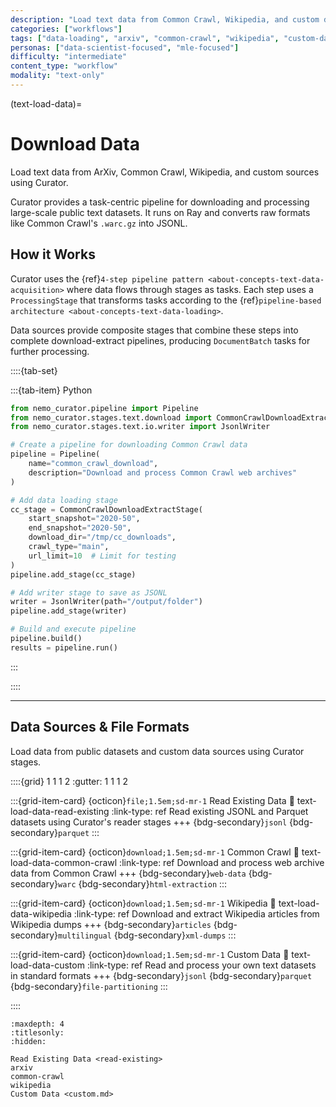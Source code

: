 ```yaml
---
description: "Load text data from Common Crawl, Wikipedia, and custom datasets using Curator."
categories: ["workflows"]
tags: ["data-loading", "arxiv", "common-crawl", "wikipedia", "custom-data", "distributed", "ray"]
personas: ["data-scientist-focused", "mle-focused"]
difficulty: "intermediate"
content_type: "workflow"
modality: "text-only"
---
```


(text-load-data)=

# Download Data

Load text data from ArXiv, Common Crawl, Wikipedia, and custom sources using Curator.

Curator provides a task-centric pipeline for downloading and processing large-scale public text datasets. It runs on Ray and converts raw formats like Common Crawl's `.warc.gz` into JSONL.

## How it Works

Curator uses the {ref}`4-step pipeline pattern <about-concepts-text-data-acquisition>` where data flows through stages as tasks. Each step uses a `ProcessingStage` that transforms tasks according to the {ref}`pipeline-based architecture <about-concepts-text-data-loading>`.

Data sources provide composite stages that combine these steps into complete download-extract pipelines, producing `DocumentBatch` tasks for further processing.

::::{tab-set}

:::{tab-item} Python

```python
from nemo_curator.pipeline import Pipeline
from nemo_curator.stages.text.download import CommonCrawlDownloadExtractStage
from nemo_curator.stages.text.io.writer import JsonlWriter

# Create a pipeline for downloading Common Crawl data
pipeline = Pipeline(
    name="common_crawl_download",
    description="Download and process Common Crawl web archives"
)

# Add data loading stage
cc_stage = CommonCrawlDownloadExtractStage(
    start_snapshot="2020-50",
    end_snapshot="2020-50",
    download_dir="/tmp/cc_downloads",
    crawl_type="main",
    url_limit=10  # Limit for testing
)
pipeline.add_stage(cc_stage)

# Add writer stage to save as JSONL
writer = JsonlWriter(path="/output/folder")
pipeline.add_stage(writer)

# Build and execute pipeline
pipeline.build()
results = pipeline.run()
```

:::

::::

---

## Data Sources & File Formats

Load data from public datasets and custom data sources using Curator stages.

::::{grid} 1 1 1 2
:gutter: 1 1 1 2

:::{grid-item-card} {octicon}`file;1.5em;sd-mr-1` Read Existing Data
:link: text-load-data-read-existing
:link-type: ref
Read existing JSONL and Parquet datasets using Curator's reader stages
+++
{bdg-secondary}`jsonl`
{bdg-secondary}`parquet`
:::

:::{grid-item-card} {octicon}`download;1.5em;sd-mr-1` Common Crawl
:link: text-load-data-common-crawl
:link-type: ref
Download and process web archive data from Common Crawl
+++
{bdg-secondary}`web-data`
{bdg-secondary}`warc`
{bdg-secondary}`html-extraction`
:::

:::{grid-item-card} {octicon}`download;1.5em;sd-mr-1` Wikipedia
:link: text-load-data-wikipedia
:link-type: ref
Download and extract Wikipedia articles from Wikipedia dumps
+++
{bdg-secondary}`articles`
{bdg-secondary}`multilingual`
{bdg-secondary}`xml-dumps`
:::

:::{grid-item-card} {octicon}`download;1.5em;sd-mr-1` Custom Data
:link: text-load-data-custom
:link-type: ref
Read and process your own text datasets in standard formats
+++
{bdg-secondary}`jsonl`
{bdg-secondary}`parquet`
{bdg-secondary}`file-partitioning`
:::

::::

```{toctree}
:maxdepth: 4
:titlesonly:
:hidden:

Read Existing Data <read-existing>
arxiv
common-crawl
wikipedia
Custom Data <custom.md>
```
